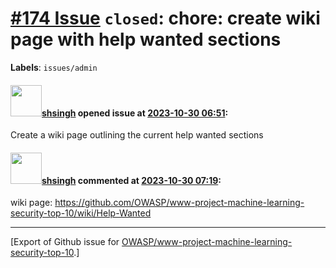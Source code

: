 # [\#174 Issue](https://github.com/OWASP/www-project-machine-learning-security-top-10/issues/174) `closed`: chore: create wiki page with help wanted sections
**Labels**: `issues/admin`


#### <img src="https://avatars.githubusercontent.com/u/412800?v=4" width="50">[shsingh](https://github.com/shsingh) opened issue at [2023-10-30 06:51](https://github.com/OWASP/www-project-machine-learning-security-top-10/issues/174):

Create a wiki page outlining the current help wanted sections

#### <img src="https://avatars.githubusercontent.com/u/412800?v=4" width="50">[shsingh](https://github.com/shsingh) commented at [2023-10-30 07:19](https://github.com/OWASP/www-project-machine-learning-security-top-10/issues/174#issuecomment-1784609343):

wiki page: https://github.com/OWASP/www-project-machine-learning-security-top-10/wiki/Help-Wanted


-------------------------------------------------------------------------------



[Export of Github issue for [OWASP/www-project-machine-learning-security-top-10](https://github.com/OWASP/www-project-machine-learning-security-top-10).]
